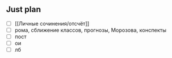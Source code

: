 ## Just plan
- [ ] [[Личные сочинения/отсчёт]] 
- [ ] рома, сближение классов, прогнозы, Морозова, конспекты
- [ ] пост
- [ ] ои
- [ ] лб
